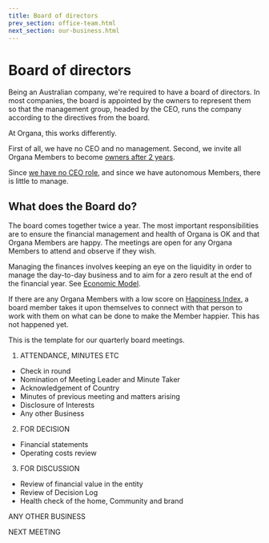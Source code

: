 ```yaml
---
title: Board of directors
prev_section: office-team.html
next_section: our-business.html
---
```


Board of directors
==================

Being an Australian company, we're required to have a board of directors. In most companies, the board is appointed by the owners to represent them so that the management group, headed by the CEO, runs the company according to the directives from the board.

At Organa, this works differently. 

First of all, we have no CEO and no management. Second, we invite all Organa Members to become [owners after 2 years](ownership-model.html). 

Since [we have no CEO role](decisions.html), and since we have autonomous Members, there is little to manage.

What does the Board do?
-----------------------

The board comes together twice a year. The most important responsibilities are to ensure the financial management and health of Organa is OK and that Organa Members are happy. The meetings are open for any Organa Members to attend and observe if they wish.

Managing the finances involves keeping an eye on the liquidity in order to manage the day-to-day business and to aim for a zero result at the end of the financial year. See [Economic Model](economic-model.html).

If there are any Organa Members with a low score on [Happiness Index](happiness-index.html), a board member takes it upon themselves to connect with that person to work with them on what can be done to make the Member happier. This has not happened yet.

This is the template for our quarterly board meetings.

1. ATTENDANCE, MINUTES ETC
- Check in round
- Nomination of Meeting Leader and Minute Taker
- Acknowledgement of Country
- Minutes of previous meeting and matters arising
- Disclosure of Interests
- Any other Business

2. FOR DECISION
- Financial statements
- Operating costs review

3. FOR DISCUSSION
- Review of financial value in the entity
- Review of Decision Log
- Health check of the home, Community and brand

ANY OTHER BUSINESS			

NEXT MEETING

